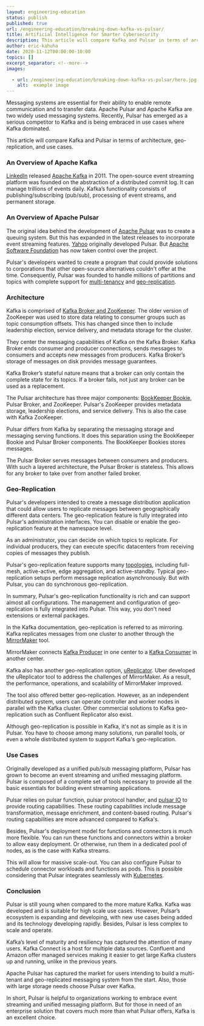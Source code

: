 ```yaml
---
layout: engineering-education
status: publish
published: true
url: /engineering-education/breaking-down-kafka-vs-pulsar/
title: Artificial Intelligence for Smarter Cybersecurity
description: This article will compare Kafka and Pulsar in terms of architecture, geo-replication, and use cases for both.
author: eric-kahuha
date: 2020-11-12T00:00:00-10:00
topics: []
excerpt_separator: <!--more-->
images:

  - url: /engineering-education/breaking-down-kafka-vs-pulsar/hero.jpg
    alt:  example image
---
```

Messaging systems are essential for their ability to enable remote communication and to transfer data. Apache Pulsar and Apache Kafka are two widely used messaging systems. Recently, Pulsar has emerged as a serious competitor to Kafka and is being embraced in use cases where Kafka dominated.
<!--more-->
This article will compare Kafka and Pulsar in terms of architecture, geo-replication, and use cases.

### An Overview of Apache Kafka
[LinkedIn](https://engineering.linkedin.com/blog/2019/apache-kafka-trillion-messages) released [Apache Kafka](https://kafka.apache.org/) in 2011. The open-source event streaming platform was founded on the abstraction of a distributed commit log. It can manage trillions of events daily. Kafka’s functionality consists of publishing/subscribing (pub/sub), processing of event streams, and permanent storage.

### An Overview of Apache Pulsar
The original idea behind the development of [Apache Pulsar](https://pulsar.apache.org/) was to create a queuing system. But this has expanded in the latest releases to incorporate event streaming features. [Yahoo](http://www.yahoo.com/) originally developed Pulsar. But [Apache Software Foundation](https://www.apache.org/) has now taken control over the project.

Pulsar's developers wanted to create a program that could provide solutions to corporations that other open-source alternatives couldn't offer at the time. Consequently, Pulsar was founded to handle millions of partitions and topics with complete support for [multi-tenancy](https://www.gartner.com/en/information-technology/glossary/multitenancy#:~:text=Multitenancy%20is%20a%20reference%20to,logically%20isolated%2C%20but%20physically%20integrated.) and [geo-replication](https://en.wikipedia.org/wiki/Geo-replication).

### Architecture
Kafka is comprised of [Kafka Broker and ZooKeeper](https://kafka.apache.org/documentation/#brokerconfigs). The older version of ZooKeeper was used to store data relating to consumer groups such as topic consumption offsets. This has changed since then to include leadership election, service delivery, and metadata storage for the cluster.

They center the messaging capabilities of Kafka on the Kafka Broker. Kafka Broker ends consumer and producer connections, sends messages to consumers and accepts new messages from producers. Kafka Broker’s storage of messages on disk provides message guarantees.

Kafka Broker’s stateful nature means that a broker can only contain the complete state for its topics. If a broker fails, not just any broker can be used as a replacement.

The Pulsar architecture has three major components: [BookKeeper Bookie](https://bookkeeper.apache.org/docs/4.6.1/admin/bookies/), Pulsar Broker, and ZooKeeper. Pulsar's ZooKeeper provides metadata storage, leadership elections, and service delivery. This is also the case with Kafka ZooKeeper.

Pulsar differs from Kafka by separating the messaging storage and messaging serving functions. It does this separation using the BookKeeper Bookie and Pulsar Broker components. The BookKeeper Bookies stores messages.

The Pulsar Broker serves messages between consumers and producers. With such a layered architecture, the Pulsar Broker is stateless. This allows for any broker to take over from another failed broker.

### Geo-Replication
Pulsar's developers intended to create a message distribution application that could allow users to replicate messages between geographically different data centers. The geo-replication feature is fully integrated into Pulsar's administration interfaces. You can disable or enable the geo-replication feature at the namespace level.

As an administrator, you can decide on which topics to replicate. For individual producers, they can execute specific datacenters from receiving copies of messages they publish.

Pulsar's geo-replication feature supports many [topologies](https://beginnersbook.com/2019/03/computer-network-topology-mesh-star-bus-ring-and-hybrid/), including full-mesh, active-active, edge aggregation, and active-standby. Typical geo-replication setups perform message replication asynchronously. But with Pulsar, you can do synchronous geo-replication.

In summary, Pulsar's geo-replication functionality is rich and can support almost all configurations. The management and configuration of geo-replication is fully integrated into Pulsar. This way, you don't need extensions or external packages.

In the Kafka documentation, geo-replication is referred to as mirroring. Kafka replicates messages from one cluster to another through the [MirrorMaker](https://cwiki.apache.org/confluence/pages/viewpage.action?pageId=27846330) tool.

MirrorMaker connects [Kafka Producer](https://kafka.apache.org/10/javadoc/org/apache/kafka/clients/producer/KafkaProducer.html) in one center to a [Kafka Consumer](https://kafka.apache.org/26/javadoc/index.html?org/apache/kafka/clients/consumer/KafkaConsumer.html) in another center.

Kafka also has another geo-replication option, [uReplicator](https://eng.uber.com/ureplicator-apache-kafka-replicator/). Uber developed the uReplicator tool to address the challenges of MirrorMaker. As a result, the performance, operations, and scalability of MirrorMaker improved.

The tool also offered better geo-replication. However, as an independent distributed system, users can operate controller and worker nodes in parallel with the Kafka cluster. Other commercial solutions to Kafka geo-replication such as Confluent Replicator also exist.

Although geo-replication is possible in Kafka, it's not as simple as it is in Pulsar. You have to choose among many solutions, run parallel tools, or even a whole distributed system to support Kafka's geo-replication.

### Use Cases
Originally developed as a unified pub/sub messaging platform, Pulsar has grown to become an event streaming and unified messaging platform. Pulsar is composed of a complete set of tools necessary to provide all the basic essentials for building event streaming applications.

Pulsar relies on pulsar function, pulsar protocol handler, and [pulsar IO](https://pulsar.apache.org/docs/en/2.3.1/io-overview/) to provide routing capabilities. These routing capabilities include message transformation, message enrichment, and content-based routing. Pulsar's routing capabilities are more advanced compared to Kafka's.

Besides, Pulsar's deployment model for functions and connectors is much more flexible. You can run these functions and connectors within a broker to allow easy deployment. Or otherwise, run them in a dedicated pool of nodes, as is the case with Kafka streams.

This will allow for massive scale-out. You can also configure Pulsar to schedule connector workloads and functions as pods. This is possible considering that Pulsar integrates seamlessly with [Kubernetes](https://kubernetes.io/).

### Conclusion
Pulsar is still young when compared to the more mature Kafka. Kafka was developed and is suitable for high scale use cases. However, Pulsar’s ecosystem is expanding and developing, with new use cases being added and its technology developing rapidly. Besides, Pulsar is less complex to scale and operate.

Kafka’s level of maturity and resiliency has captured the attention of many users. Kafka Connect is a host for multiple data sources. Confluent and Amazon offer managed services making it easier to get large Kafka clusters up and running, unlike in the previous years.

Apache Pulsar has captured the market for users intending to build a multi-tenant and geo-replicated messaging system from the start. Also, those with large storage needs choose Pulsar over Kafka.

In short, Pulsar is helpful to organizations working to embrace event streaming and unified messaging platform. But for those in need of an enterprise solution that covers much more than what Pulsar offers, Kafka is an excellent choice.
